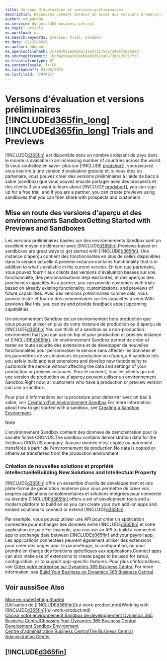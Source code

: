 ```yaml
---
title: Versons d'évaluation et versions préliminaires
description: Découvrez comment obtenir un accès aux versions d'aperçu de Business Central.
author: edupont04
ms.service: dynamics365-business-central
ms.topic: article
ms.workload: na
ms.search.keywords: preview, trial, sandbox
ms.date: 02/25/2019
ms.author: edupont
ms.openlocfilehash: 2178070d1659daa71aad72f75ce724eefd06420d
ms.sourcegitcommit: 1bcfaa99ea302e6b84b8361ca02730b135557fc1
ms.translationtype: HT
ms.contentlocale: fr-FR
ms.lasthandoff: 03/08/2019
ms.locfileid: "797471"
---
```

# <a name="included365finlongincludesd365finlongmdmd-trials-and-previews"></a><span data-ttu-id="0f3ef-103">Versons d'évaluation et versions préliminaires [!INCLUDE[d365fin_long](includes/d365fin_long_md.md)]</span><span class="sxs-lookup"><span data-stu-id="0f3ef-103">[!INCLUDE[d365fin_long](includes/d365fin_long_md.md)] Trials and Previews</span></span>

[!INCLUDE[d365fin](includes/d365fin_md.md)] <span data-ttu-id="0f3ef-104">est disponible dans un nombre croissant de pays dans le monde.</span><span class="sxs-lookup"><span data-stu-id="0f3ef-104">is available in an increasing number of countries across the world.</span></span> <span data-ttu-id="0f3ef-105">Si vous souhaitez en savoir plus sur [!INCLUDE [prodshort](includes/prodshort.md)], vous pouvez vous inscrire à une version d'évaluation gratuite et, si vous êtes un partenaire, vous pouvez créer des versions préliminaires à l'aide de bacs à sable (sandbox) que vous pouvez ensuite partager avec des prospects et des clients.</span><span class="sxs-lookup"><span data-stu-id="0f3ef-105">If you want to learn about [!INCLUDE [prodshort](includes/prodshort.md)], you can sign up for a free trial, and if you are a partner, you can create previews using sandboxes that you can then share with prospects and customers.</span></span>  

## <a name="getting-started-with-previews-and-sandboxes"></a><span data-ttu-id="0f3ef-106">Mise en route des versions d'aperçu et des environnements Sandbox</span><span class="sxs-lookup"><span data-stu-id="0f3ef-106">Getting Started with Previews and Sandboxes</span></span>

<span data-ttu-id="0f3ef-107">Les versions préliminaires basées sur des environnements Sandbox sont un excellent moyen de démarrer avec [!INCLUDE[d365fin](includes/d365fin_md.md)].</span><span class="sxs-lookup"><span data-stu-id="0f3ef-107">Previews based on sandboxes are great ways to get started with [!INCLUDE[d365fin](includes/d365fin_md.md)].</span></span> <span data-ttu-id="0f3ef-108">Une instance d'aperçu contient des fonctionnalités en plus de celles disponibles dans la version actuelle.</span><span class="sxs-lookup"><span data-stu-id="0f3ef-108">A preview instance contains functionality that is in addition to what's available in the current version.</span></span> <span data-ttu-id="0f3ef-109">En tant que partenaire, vous pouvez fournir aux clients des versions d'évaluation basées sur une fonctionnalité, des personnalisations déjà existantes, et des aperçus des prochaines capacités.</span><span class="sxs-lookup"><span data-stu-id="0f3ef-109">As a partner, you can provide customers with trials based on already existing functionality, customizations, and previews of future capabilities.</span></span> <span data-ttu-id="0f3ef-110">Avec des versions préliminaires comme cela, vous pouvez tester et fournir des commentaires sur les capacités à venir.</span><span class="sxs-lookup"><span data-stu-id="0f3ef-110">With previews like this, you can try and provide feedback about upcoming capabilities.</span></span>  

<!--To get started with a preview, go to [this page](https://go.microsoft.com/fwlink/?linkid=866045) and provide your work email address. To learn more about [!INCLUDE[d365fin](includes/d365fin_md.md)] and the capabilities it offers, refer to the documentation here on this site.-->

<span data-ttu-id="0f3ef-111">Un environnement Sandbox est un environnement hors production que vous pouvez utiliser en plus de votre instance de production ou d'aperçu de [!INCLUDE[d365fin](includes/d365fin_md.md)].</span><span class="sxs-lookup"><span data-stu-id="0f3ef-111">You can think of a sandbox as a non-production environment that you can use on top of your production or preview instance of [!INCLUDE[d365fin](includes/d365fin_md.md)].</span></span> <span data-ttu-id="0f3ef-112">Un environnement Sandbox permet de créer et tester en toute sécurité des extensions et de développer de nouvelles fonctionnalités pour personnaliser le service sans affecter les données et les paramètres de vos instances de production ou d'aperçu.</span><span class="sxs-lookup"><span data-stu-id="0f3ef-112">A sandbox lets you safely build and test extensions and develop new functionality to customize the service without affecting the data and settings of your production or preview instances.</span></span> <span data-ttu-id="0f3ef-113">Pour le moment, tous les clients qui ont une version de production ou d'aperçu peuvent utiliser un environnement Sandbox.</span><span class="sxs-lookup"><span data-stu-id="0f3ef-113">Right now, all customers who have a production or preview version can use a sandbox.</span></span>

<span data-ttu-id="0f3ef-114">Pour plus d'informations sur la procédure pour démarrer avec un bac à sable, voir [Création d'un environnement Sandbox](across-how-create-sandbox-environment.md).</span><span class="sxs-lookup"><span data-stu-id="0f3ef-114">For more information about how to get started with a sandbox, see [Creating a Sandbox Environment](across-how-create-sandbox-environment.md).</span></span>  

> [!NOTE]
> <span data-ttu-id="0f3ef-115">L'environnement Sandbox contient des données de démonstration pour la société fictive CRONUS.</span><span class="sxs-lookup"><span data-stu-id="0f3ef-115">The sandbox contains demonstration data for the fictitious CRONUS company.</span></span> <span data-ttu-id="0f3ef-116">Aucune donnée n'est copiée ou autrement transférée à partir de l'environnement de production.</span><span class="sxs-lookup"><span data-stu-id="0f3ef-116">No data is copied or otherwise transferred from the production environment.</span></span>  

### <a name="building-new-solutions-and-intellectual-property"></a><span data-ttu-id="0f3ef-117">Création de nouvelles solutions et propriété intellectuelle</span><span class="sxs-lookup"><span data-stu-id="0f3ef-117">Building New Solutions and Intellectual Property</span></span>

[!INCLUDE[d365fin](includes/d365fin_md.md)] <span data-ttu-id="0f3ef-118">offre un ensemble d'outils de développement et une plate-forme de génération moderne pour vous permettre de créer vos propres applications complémentaires et solutions intégrées pour connecter ou étendre [!INCLUDE[d365fin](includes/d365fin_md.md)].</span><span class="sxs-lookup"><span data-stu-id="0f3ef-118">offers a set of development tools and a modern platform to build on so you can create your own add-on apps and embed solutions to connect or extend [!INCLUDE[d365fin](includes/d365fin_md.md)].</span></span>  

<span data-ttu-id="0f3ef-119">Par exemple, vous pouvez utiliser une API pour créer un application connectée pour échanger des données entre [!INCLUDE[d365fin](includes/d365fin_md.md)] et votre application de paie.</span><span class="sxs-lookup"><span data-stu-id="0f3ef-119">For example, you can use an API to build a connected app to exchange data between [!INCLUDE[d365fin](includes/d365fin_md.md)] and your payroll app.</span></span> <span data-ttu-id="0f3ef-120">Les applications connectées peuvent également utiliser des extensions pour créer des pages pour le paramétrage, la configuration, ou pour prendre en charge des fonctions spécifiques aux applications.</span><span class="sxs-lookup"><span data-stu-id="0f3ef-120">Connect apps can also make use of extensions to create pages to be used for setup, configuration, or to support app-specific features.</span></span> <span data-ttu-id="0f3ef-121">Pour plus d'informations, voir [Créer votre entreprise sur Dynamics 365 Business Central](/dynamics365/business-central/dev-itpro/developer/readiness/readiness-welcome).</span><span class="sxs-lookup"><span data-stu-id="0f3ef-121">For more information, see [Build Your Business on Dynamics 365 Business Central](/dynamics365/business-central/dev-itpro/developer/readiness/readiness-welcome).</span></span>

## <a name="see-also"></a><span data-ttu-id="0f3ef-122">Voir aussi</span><span class="sxs-lookup"><span data-stu-id="0f3ef-122">See Also</span></span>

[<span data-ttu-id="0f3ef-123">Mise en route</span><span class="sxs-lookup"><span data-stu-id="0f3ef-123">Getting Started</span></span>](product-get-started.md)  
<span data-ttu-id="0f3ef-124">[Utilisation de [!INCLUDE[d365fin](includes/d365fin_md.md)]](ui-work-product.md)</span><span class="sxs-lookup"><span data-stu-id="0f3ef-124">[Working with [!INCLUDE[d365fin](includes/d365fin_md.md)]](ui-work-product.md)</span></span>  
[<span data-ttu-id="0f3ef-125">Choisir votre environnement Sandbox de développement Dynamics 365 Business Central</span><span class="sxs-lookup"><span data-stu-id="0f3ef-125">Choosing Your Dynamics 365 Business Central Development Sandbox Environment</span></span>](/dynamics365/business-central/dev-itpro/developer/devenv-sandbox-overview)  
[<span data-ttu-id="0f3ef-126">Centre d'administration Business Central</span><span class="sxs-lookup"><span data-stu-id="0f3ef-126">The Business Central Administration Center</span></span>](/dynamics365/business-central/dev-itpro/administration/tenant-admin-center)  

## [!INCLUDE[d365fin](includes/free_trial_md.md)]  
